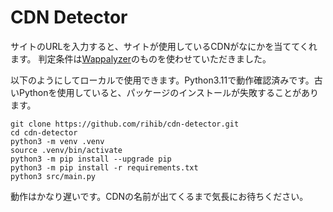 # CDN Detector

サイトのURLを入力すると、サイトが使用しているCDNがなにかを当ててくれます。
判定条件は[Wappalyzer](https://github.com/wappalyzer/wappalyzer)のものを使わせていただきました。

以下のようにしてローカルで使用できます。Python3.11で動作確認済みです。古いPythonを使用していると、パッケージのインストールが失敗することがあります。

```python3
git clone https://github.com/rihib/cdn-detector.git
cd cdn-detector
python3 -m venv .venv
source .venv/bin/activate
python3 -m pip install --upgrade pip
python3 -m pip install -r requirements.txt
python3 src/main.py
```

動作はかなり遅いです。CDNの名前が出てくるまで気長にお待ちください。
